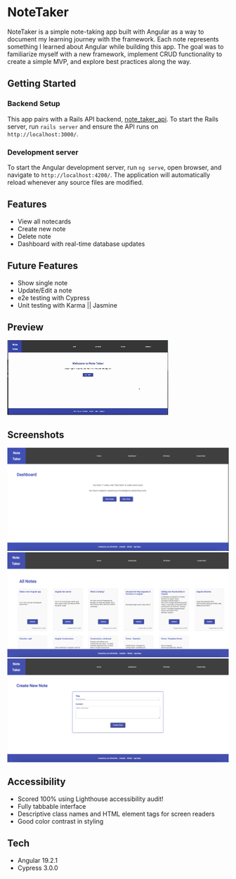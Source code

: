 # NoteTaker

NoteTaker is a simple note-taking app built with Angular as a way to document my learning journey with the framework. Each note represents something I learned about Angular while building this app. The goal was to familiarize myself with a new framework, implement CRUD functionality to create a simple MVP, and explore best practices along the way.

## Getting Started
### Backend Setup
This app pairs with a Rails API backend, [note_taker_api](https://github.com/jchirch/note_taker_api). 
To start the Rails server, run `rails server` and ensure the API runs on `http://localhost:3000/`.

### Development server

To start the Angular development server, run `ng serve`, open browser, and navigate to `http://localhost:4200/`.
The application will automatically reload whenever any source files are modified.

## Features
- View all notecards
- Create new note
- Delete note
- Dashboard with real-time database updates

## Future Features
- Show single note
- Update/Edit a note
- e2e testing with Cypress
- Unit testing with Karma || Jasmine

## Preview
![Animation Preview](./src/assets/gifs/NoteTakerDemo.gif)

## Screenshots

![screenshot of dashboard](./src/assets/images/dashboard.png)
![screenshot of all notes](./src/assets/images/index-notes.png)
![screenshot of note creation](./src/assets/images/create-note.png)

## Accessibility
- Scored 100% using Lighthouse accessibility audit!
- Fully tabbable interface
- Descriptive class names and HTML element tags for screen readers
- Good color contrast in styling

## Tech 
- Angular 19.2.1
- Cypress 3.0.0
